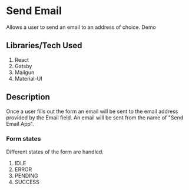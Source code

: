 # Send Email

Allows a user to send an email to an address of choice.
Demo

## Libraries/Tech Used

1. React
2. Gatsby
3. Mailgun
4. Material-UI

## Description

Once a user fills out the form an email will be sent to the email address provided by the Email field. An email will be sent from the name of "Send Email App".

### Form states

Different states of the form are handled.

1. IDLE
2. ERROR
3. PENDING
4. SUCCESS
